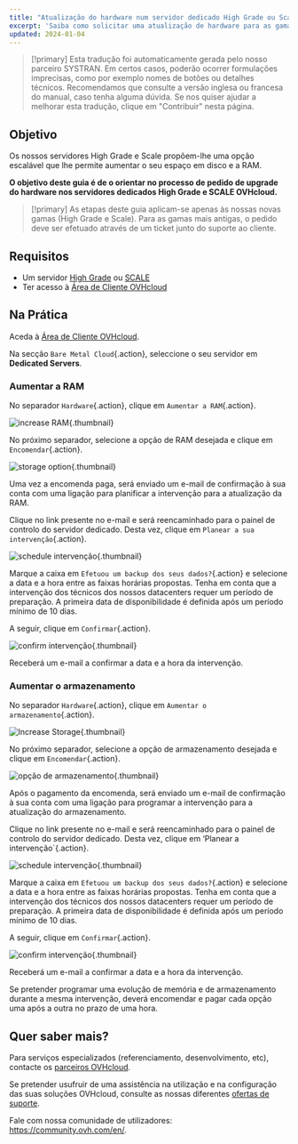 ```yaml
---
title: "Atualização do hardware num servidor dedicado High Grade ou Scale"
excerpt: 'Saiba como solicitar uma atualização de hardware para as gamas High Grade e SCALE através da Área de Cliente'
updated: 2024-01-04
---
```


> [!primary]
> Esta tradução foi automaticamente gerada pelo nosso parceiro SYSTRAN. Em certos casos, poderão ocorrer formulações imprecisas, como por exemplo nomes de botões ou detalhes técnicos. Recomendamos que consulte a versão inglesa ou francesa do manual, caso tenha alguma dúvida. Se nos quiser ajudar a melhorar esta tradução, clique em "Contribuir" nesta página.
>

## Objetivo

Os nossos servidores High Grade e Scale propõem-lhe uma opção escalável que lhe permite aumentar o seu espaço em disco e a RAM.

**O objetivo deste guia é de o orientar no processo de pedido de upgrade do hardware nos servidores dedicados High Grade e SCALE OVHcloud.**

> [!primary]
> As etapas deste guia aplicam-se apenas às nossas novas gamas (High Grade e Scale). Para as gamas mais antigas, o pedido deve ser efetuado através de um ticket junto do suporte ao cliente.

## Requisitos

- Um servidor [High Grade](https://www.ovhcloud.com/pt/bare-metal/high-grade/) ou [SCALE](https://www.ovhcloud.com/pt/bare-metal/scale/)
- Ter acesso à [Área de Cliente OVHcloud](https://www.ovh.com/auth/?action=gotomanager&from=https://www.ovh.pt/&ovhSubsidiary=pt)

## Na Prática

Aceda à [Área de Cliente OVHcloud](https://www.ovh.com/auth/?action=gotomanager&from=https://www.ovh.pt/&ovhSubsidiary=pt).

Na secção `Bare Metal Cloud`{.action}, seleccione o seu servidor em **Dedicated Servers**.

### Aumentar a RAM

No separador `Hardware`{.action}, clique em `Aumentar a RAM`{.action}.

![increase RAM](images/increaseram.png){.thumbnail}

No próximo separador, selecione a opção de RAM desejada e clique em `Encomendar`{.action}.

![storage option](images/selectram.png){.thumbnail}

Uma vez a encomenda paga, será enviado um e-mail de confirmação à sua conta com uma ligação para planificar a intervenção para a atualização da RAM.

Clique no link presente no e-mail e será reencaminhado para o painel de controlo do servidor dedicado. Desta vez, clique em `Planear a sua intervenção`{.action}.

![schedule intervenção](images/ramintervention.png){.thumbnail}

Marque a caixa em `Efetuou um backup dos seus dados?`{.action} e selecione a data e a hora entre as faixas horárias propostas. Tenha em conta que a intervenção dos técnicos dos nossos datacenters requer um período de preparação. A primeira data de disponibilidade é definida após um período mínimo de 10 dias.

A seguir, clique em `Confirmar`{.action}.

![confirm intervenção](images/ramconfirm.png){.thumbnail}

Receberá um e-mail a confirmar a data e a hora da intervenção.

### Aumentar o armazenamento

No separador `Hardware`{.action}, clique em `Aumentar o armazenamento`{.action}.

![Increase Storage](images/increasestorage.png){.thumbnail}

No próximo separador, selecione a opção de armazenamento desejada e clique em `Encomendar`{.action}.

![opção de armazenamento](images/selectstorage.png){.thumbnail}

Após o pagamento da encomenda, será enviado um e-mail de confirmação à sua conta com uma ligação para programar a intervenção para a atualização do armazenamento.

Clique no link presente no e-mail e será reencaminhado para o painel de controlo do servidor dedicado. Desta vez, clique em ‘Planear a intervenção`{.action}.

![schedule intervenção](images/storageaction.png){.thumbnail}

Marque a caixa em `Efetuou um backup dos seus dados?`{.action} e selecione a data e a hora entre as faixas horárias propostas. Tenha em conta que a intervenção dos técnicos dos nossos datacenters requer um período de preparação. A primeira data de disponibilidade é definida após um período mínimo de 10 dias.

A seguir, clique em `Confirmar`{.action}.

![confirm intervenção](images/confirmintervention.png){.thumbnail}

Receberá um e-mail a confirmar a data e a hora da intervenção.

Se pretender programar uma evolução de memória e de armazenamento durante a mesma intervenção, deverá encomendar e pagar cada opção uma após a outra no prazo de uma hora.

## Quer saber mais? <a name="go-further"></a>
 
Para serviços especializados (referenciamento, desenvolvimento, etc), contacte os [parceiros OVHcloud](https://partner.ovhcloud.com/pt/directory/).
 
Se pretender usufruir de uma assistência na utilização e na configuração das suas soluções OVHcloud, consulte as nossas diferentes [ofertas de suporte](https://www.ovhcloud.com/pt/support-levels/).
 
Fale com nossa comunidade de utilizadores: <https://community.ovh.com/en/>.